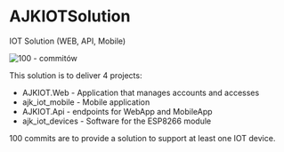 # AJKIOTSolution

IOT Solution (WEB, API, Mobile)

![100 - commitów](https://img.shields.io/badge/100-commitów-2ea44f?logo=go)

This solution is to deliver 4 projects:  

- AJKIOT.Web - Application that manages accounts and accesses
- ajk_iot_mobile - Mobile application  
- AJKIOT.Api - endpoints for WebApp and MobileApp  
- ajk_iot_devices - Software for the ESP8266 module
  
100 commits are to provide a solution to support at least one IOT device.  
